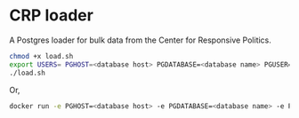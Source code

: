 # CRP loader

A Postgres loader for bulk data from the Center for Responsive Politics.

```bash
chmod +x load.sh
export USERS= PGHOST=<database host> PGDATABASE=<database name> PGUSER=<database user> PGPASSWORD=<database password>
./load.sh
```

Or,
```bash
docker run -e PGHOST=<database host> -e PGDATABASE=<database name> -e PGPASSWORD=<database password> -e PGPORT=5432 -e PGUSER=<database user> -e USERS= publicintegrity/crp-loader
```
